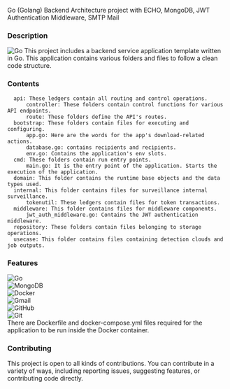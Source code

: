  Go (Golang) Backend Architecture project with ECHO, MongoDB, JWT Authentication Middleware, SMTP Mail


### Description

![Go](https://img.shields.io/badge/go-%2300ADD8.svg?style=for-the-badge&logo=go&logoColor=white) This project includes a backend service application template written in Go. This application contains various folders and files to follow a clean code structure.

### Contents

      api: These ledgers contain all routing and control operations.
          controller: These folders contain control functions for various API endpoints.
          route: These folders define the API's routes.
      bootstrap: These folders contain files for executing and configuring.
          app.go: Here are the words for the app's download-related actions.
          database.go: contains recipients and recipients.
          env.go: Contains the application's env slots.
      cmd: These folders contain run entry points.
          main.go: It is the entry point of the application. Starts the execution of the application.
      domain: This folder contains the runtime base objects and the data types used.
      internal: This folder contains files for surveillance internal surveillance.
          tokenutil: These ledgers contain files for token transactions.
      middleware: This folder contains files for middleware components.
          jwt_auth_middleware.go: Contains the JWT authentication middleware.
      repository: These folders contain files belonging to storage operations.
      usecase: This folder contains files containing detection clouds and job outputs.

### Features<br>

![Go](https://img.shields.io/badge/go-%2300ADD8.svg?style=for-the-badge&logo=go&logoColor=white)<br>
![MongoDB](https://img.shields.io/badge/MongoDB-%234ea94b.svg?style=for-the-badge&logo=mongodb&logoColor=white)<br>
![Docker](https://img.shields.io/badge/docker-%230db7ed.svg?style=for-the-badge&logo=docker&logoColor=white)<br>
![Gmail](https://img.shields.io/badge/Gmail-D14836?style=for-the-badge&logo=gmail&logoColor=white)<br>
![GitHub](https://img.shields.io/badge/github-%23121011.svg?style=for-the-badge&logo=github&logoColor=white)<br>
![Git](https://img.shields.io/badge/git-%23F05033.svg?style=for-the-badge&logo=git&logoColor=white)<br>
There are Dockerfile and docker-compose.yml files required for the application to be run inside the Docker container.


### Contributing

This project is open to all kinds of contributions. You can contribute in a variety of ways, including reporting issues, suggesting features, or contributing code directly.

